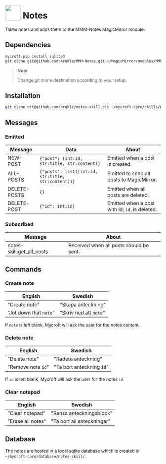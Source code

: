 # <img src="https://raw.githack.com/FortAwesome/Font-Awesome/master/svgs/solid/sticky-note.svg" card_color="#FEE255" width="50" height="50" style="vertical-align:bottom"/> Notes

Takes notes and adds them to the MMM-Notes MagicMirror module.

## Dependencies

```bash
mycroft-pip install sqlite3
git clone git@github.com:krukle/MMM-Notes.git ~/MagicMirror/modules/MMM-Notes
```

> **Note**
>
> Change git clone destination according to your setup.

## Installation

```bash
git clone git@github.com:krukle/notes-skill.git ~/mycroft-core/skills/notes-skill
```

## Messages

### Emitted

| Message | Data | About |
| ------- | ---- | ----- |
| NEW-POST | `{"post": (int:id, str:title, str:content)}` | Emitted when a post is created. |
| ALL-POSTS | `{"posts": list((int:id, str:title, str:content))}` | Emitted to send all posts to MagicMirror. |
| DELETE-POSTS | `{}` | Emitted when all posts are deleted. |
| DELETE-POST | `{"id": int:id}` | Emitted when a post with id; `id`, is deleted.

### Subscribed

| Message | About |
| ------- | ----- |
| notes-skill:get_all_posts | Received when all posts should be sent. |

## Commands

### Create note

| English | Swedish |
| ------- | ------- |
| "Create note" | "Skapa anteckning" |
| "Jot down that `note`" | "Skriv ned att `note`" |

If `note` is left blank, Mycroft will ask the user for the notes content.

### Delete note

| English | Swedish |
| ------- | ------- |
| "Delete note" | "Radera anteckning" |
| "Remove note `id`" | "Ta bort anteckning `id`" |

If `id` is left blank, Mycroft will ask the user for the notes `id`.

### Clear notepad

| English | Swedish |
| ------- | ------- |
| "Clear notepad" | "Rensa anteckningsblock" |
| "Erase all notes" | "Ta bort all anteckningar" |

## Database

The notes are hosted in a local sqlite database which is created in `~/mycroft-core/database/notes-skill/`.
